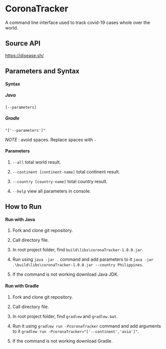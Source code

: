 # CoronaTracker

A command line interface used to track covid-19 cases whole over the world.

## Source API

https://disease.sh/

## Parameters and Syntax

#### Syntax

##### Java

`[--parameters]`

##### Gradle

`"['--parameters']"`

*NOTE* : avoid spaces. Replace spaces with `-`

#### Parameters

1. `--all` total world result.

2. `--continent [continent-name]` total continent result.

3. `--country [country-name]` total country result.

4. `--help` view all parameters in console.

## How to Run

#### Run with Java

1. Fork and clone git repository.

2. Call directory file.

3. In root project folder, find `build\libs\coronaTracker-1.0.0.jar`.

4. Run using `java -jar .` command and add parameters to it `java -jar .\build\libs\coronaTracker-1.0.0.jar --country Philippines`.

5. If the command is not working download Java JDK.

#### Run with Gradle

1. Fork and clone git repository.

2. Call directory file.

3. In root project folder, find `gradlew` and `gradlew.bat`.

4. Run it using `gradlew run -PcoronaTracker` command and add arguments to it `gradlew run -PcoronaTracker="['--continent','asia']"`.

5. If the command is not working download Gradle.